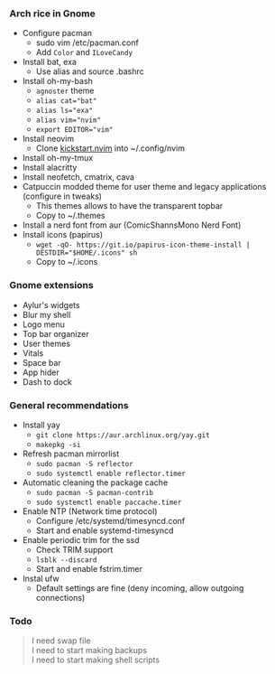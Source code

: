 ### Arch rice in Gnome<br/>
- Configure pacman<br/>
    - sudo vim /etc/pacman.conf<br/>
    - Add `Color` and `ILoveCandy`<br/>
- Install bat, exa<br/>
    - Use alias and source .bashrc<br/>
- Install oh-my-bash<br/>
    - `agnoster` theme<br/>
    - `alias cat="bat"`<br/>
    - `alias ls="exa"`<br/>
    - `alias vim="nvim"`<br/>
    - `export EDITOR="vim"`<br/>
- Install neovim <br/>
    - Clone [kickstart.nvim](https://github.com/Parz1val02/kickstart.nvim) into ~/.config/nvim<br/>
- Install oh-my-tmux<br/>
- Install alacritty<br/>
- Install neofetch, cmatrix, cava<br/>
- Catpuccin modded theme for user theme and legacy applications (configure in tweaks)<br/>
    - This themes allows to have the transparent topbar <br/>
    - Copy to ~/.themes <br/>
- Install a nerd font from aur (ComicShannsMono Nerd Font)<br/>
- Install icons (papirus)<br/>
    - `wget -qO- https://git.io/papirus-icon-theme-install | DESTDIR="$HOME/.icons" sh`<br/>
    - Copy to ~/.icons<br/>

### Gnome extensions<br/>
- Aylur's widgets<br/>
- Blur my shell<br/>
- Logo menu<br/>
- Top bar organizer<br/>
- User themes<br/>
- Vitals<br/>
- Space bar<br/>
- App hider<br/>
- Dash to dock <br/>

### General recommendations<br/>
- Install yay<br/>
    - `git clone https://aur.archlinux.org/yay.git`<br/>
    - `makepkg -si`<br/>
- Refresh pacman mirrorlist<br/>
    - `sudo pacman -S reflector`<br/>
    - `sudo systemctl enable reflector.timer`<br/>
- Automatic cleaning the package cache<br/>
    - `sudo pacman -S pacman-contrib`<br/>
    - `sudo systemctl enable paccache.timer`<br/>
- Enable NTP (Network time protocol)<br/>
    - Configure /etc/systemd/timesyncd.conf<br/>
    - Start and enable systemd-timesyncd<br/>
- Enable periodic trim for the ssd<br/>
    - Check TRIM support<br/>
	- `lsblk --discard`<br/>
    - Start and enable fstrim.timer<br/>
- Instal ufw<br/>
    - Default settings are fine (deny incoming, allow outgoing connections)<br/>

### Todo<br/>
>I need swap file<br/>
>I need to start making backups<br/>
>I need to start making shell scripts<br/>
